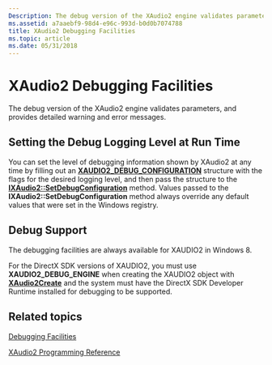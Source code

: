 ```yaml
---
Description: The debug version of the XAudio2 engine validates parameters, and provides detailed warning and error messages.
ms.assetid: a7aaebf9-98d4-e96c-993d-b0d0b7074788
title: XAudio2 Debugging Facilities
ms.topic: article
ms.date: 05/31/2018
---
```


# XAudio2 Debugging Facilities

The debug version of the XAudio2 engine validates parameters, and provides detailed warning and error messages.

## Setting the Debug Logging Level at Run Time

You can set the level of debugging information shown by XAudio2 at any time by filling out an [**XAUDIO2\_DEBUG\_CONFIGURATION**](/windows/desktop/api/xaudio2/ns-xaudio2-xaudio2_debug_configuration) structure with the flags for the desired logging level, and then pass the structure to the [**IXAudio2::SetDebugConfiguration**](/windows/win32/api/xaudio2/nf-xaudio2-ixaudio2-setdebugconfiguration) method. Values passed to the **IXAudio2::SetDebugConfiguration** method always override any default values that were set in the Windows registry.

## Debug Support

The debugging facilities are always available for XAUDIO2 in Windows 8.

For the DirectX SDK versions of XAUDIO2, you must use **XAUDIO2\_DEBUG\_ENGINE** when creating the XAUDIO2 object with [**XAudio2Create**](/windows/desktop/api/xaudio2/nf-xaudio2-xaudio2create) and the system must have the DirectX SDK Developer Runtime installed for debugging to be supported.

## Related topics

<dl> <dt>

[Debugging Facilities](debugging-facilities.md)
</dt> <dt>

[XAudio2 Programming Reference](programming-reference.md)
</dt> </dl>

 

 